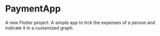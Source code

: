 # PaymentApp

A new Flutter project.
A simple app to trck the expenses of a person and indicate it in a custamized graph.
